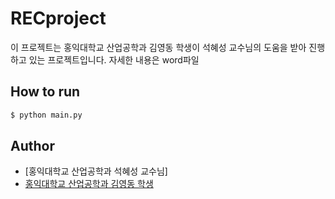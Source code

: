 # RECproject

이 프로젝트는 홍익대학교 산업공학과 김영동 학생이 석혜성 교수님의 도움을 받아 진행하고 있는 프로젝트입니다.
자세한 내용은 word파일 

## How to run
```bash
$ python main.py
```

## Author
* [홍익대학교 산업공학과 석혜성 교수님]
* [홍익대학교 산업공학과 김영동 학생](https://github.com/KimYoungDong2)
